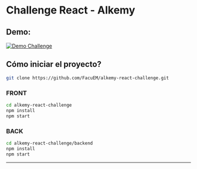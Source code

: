 # Challenge React - Alkemy

## Demo:

[![Demo Challenge](https://img.youtube.com/vi/dSyGFFWvvbo/maxresdefault.jpg)](https://youtu.be/dSyGFFWvvbo)

## Cómo iniciar el proyecto?

```bash
git clone https://github.com/FacuEM/alkemy-react-challenge.git
```

### FRONT

```bash
cd alkemy-react-challenge
npm install
npm start
```

### BACK

```bash
cd alkemy-react-challenge/backend
npm install
npm start
```

---
